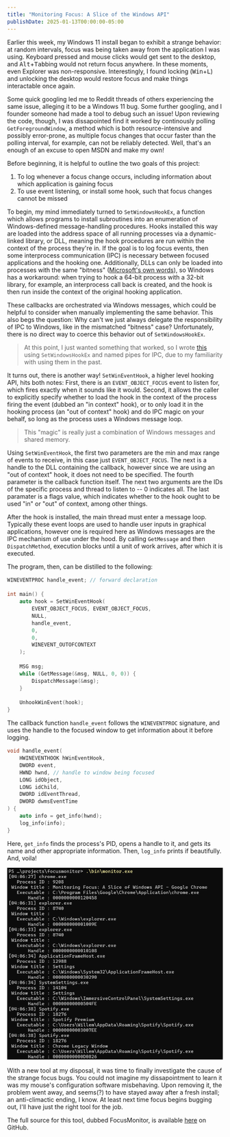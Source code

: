 ```yaml
---
title: "Monitoring Focus: A Slice of the Windows API"
publishDate: 2025-01-13T00:00:00-05:00
---
```


Earlier this week, my Windows 11 install began to exhibit a strange behavior: at random intervals, focus was being taken away from the application I was using. Keyboard pressed and mouse clicks would get sent to the desktop, and <kbd>Alt</kbd>+<kbd>Tab</kbd>bing would not return focus anywhere. In these moments, even Explorer was non-responsive. Interestingly, I found locking (<kbd>Win</kbd>+<kbd>L</kbd>) and unlocking the desktop would restore focus and make things interactable once again.

Some quick googling led me to Reddit threads of others experiencing the same issue, alleging it to be a Windows 11 bug. Some further googling, and I founder someone had made a tool to debug such an issue! Upon reviewing the code, though, I was dissapointed find it worked by continously polling `GetForegroundWindow`, a method which is both resource-intensive and possibly error-prone, as multiple focus changes that occur faster than the polling interval, for example, can not be reliably detected. Well, that's an enough of an excuse to open MSDN and make my own!

Before beginning, it is helpful to outline the two goals of this project:
1. To log whenever a focus change occurs, including information about which application is gaining focus
2. To use event listening, or install some hook, such that focus changes cannot be missed

To begin, my mind immediately turned to `SetWindowsHookEx`, a function which allows programs to install subroutines into an enumeration of Windows-defined message-handling procedures. Hooks installed this way are loaded into the address space of all running processes via a dynamic-linked library, or DLL, meaning the hook procedures are run within the context of the process they're in. If the goal is to log focus events, then some interprocess communication (IPC) is necessary between focused applications and the hooking one. Additionally, DLLs can only be loaded into processes with the same "bitness" ([Microsoft's own words](https://learn.microsoft.com/en-us/windows/win32/api/winuser/nf-winuser-setwindowshookexa?redirectedfrom=MSDN#remarks)), so Windows has a workaround: when trying to hook a 64-bit process with a 32-bit library, for example, an interprocess call back is created, and the hook is then run inside the context of the original hooking application.

These callbacks are orchestrated via Windows messages, which could be helpful to consider when manually implementing the same behavior. This also begs the question: Why can't we just always delegate the responsibility of IPC to Windows, like in the mismatched "bitness" case? Unfortunately, there is no direct way to coerce this behavior out of `SetWindowsHookEx`.

> At this point, I just wanted something that worked, so I wrote [this]() using `SetWindowsHookEx` and named pipes for IPC, due to my familiarity with using them in the past.

It turns out, there is another way! `SetWinEventHook`, a higher level hooking API, hits both notes: First, there is an `EVENT_OBJECT_FOCUS` event to listen for, which fires exactly when it sounds like it would. Second, it allows the caller to explicitly specify whether to load the hook in the context of the process firing the event (dubbed an "in context" hook), or to only load it in the hooking process (an "out of context" hook) and do IPC magic on your behalf, so long as the process uses a Windows message loop.

> This "magic" is really just a combination of Windows messages and shared memory.

Using `SetWinEventHook`, the first two parameters are the min and max range of events to receive, in this case just `EVENT_OBJECT_FOCUS`. The next is a handle to the DLL containing the callback, however since we are using an "out of context" hook, it does not need to be specified. The fourth parameter is the callback function itself. The next two arguments are the IDs of the specific process and thread to listen to -- 0 indicates all. The last paramater is a flags value, which indicates whether to the hook ought to be used "in" or "out" of context, among other things.

After the hook is installed, the main thread must enter a message loop. Typically these event loops are used to handle user inputs in graphical applications, however one is required here as Windows messages are the IPC mechanism of use under the hood. By calling `GetMessage` and then `DispatchMethod`, execution blocks until a unit of work arrives, after which it is executed.

The program, then, can be distilled to the following:

```cpp
WINEVENTPROC handle_event; // forward declaration

int main() {
    auto hook = SetWinEventHook(
        EVENT_OBJECT_FOCUS, EVENT_OBJECT_FOCUS,
        NULL,
        handle_event,
        0,
        0,
        WINEVENT_OUTOFCONTEXT
    );

    MSG msg;
    while (GetMessage(&msg, NULL, 0, 0)) {
        DispatchMessage(&msg);
    }

    UnhookWinEvent(hook);
}
```

The callback function `handle_event` follows the `WINEVENTPROC` signature, and uses the handle to the focused window to get information about it before logging.

```cpp
void handle_event(
    HWINEVENTHOOK hWinEventHook,
    DWORD event,
    HWND hwnd, // handle to window being focused
    LONG idObject,
    LONG idChild,
    DWORD idEventThread,
    DWORD dwmsEventTime
) {
    auto info = get_info(hwnd);
    log_info(info);
}
```

Here, `get_info` finds the process's PID, opens a handle to it, and gets its name and other appropriate information. Then, `log_info` prints if beautifully. And, voila!

![A screenshot of FocusMonitor running](focusmonitor_screenshot.png)

With a new tool at my disposal, it was time to finally investigate the cause of the strange focus bugs. You could not imagine my dissapointment to learn it was my mouse's configuration software misbehaving. Upon removing it, the problem went away, and seems(?) to have stayed away after a fresh install; an anti-climactic ending, I know. At least next time focus begins bugging out, I'll have just the right tool for the job.

The full source for this tool, dubbed FocusMonitor, is available [here](https://github.com/wlenig/focusmonitor) on GitHub.
